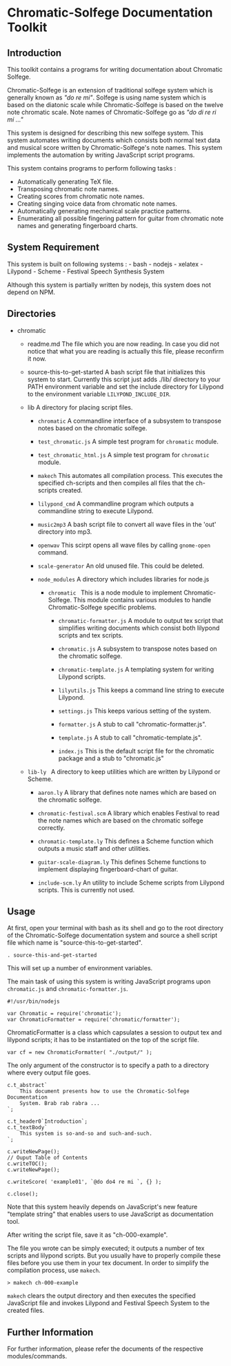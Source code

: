 
Chromatic-Solfege Documentation Toolkit
=======================================

## Introduction

This toolkit contains a programs for writing documentation about Chromatic
Solfege. 

Chromatic-Solfege is an extension of traditional solfege system which is
generally known as *"do re mi"*. Solfege is using name system which is based on
the diatonic scale while Chromatic-Solfege is based on the twelve note
chromatic scale. Note names of Chromatic-Solfege go as *"do di re ri mi ..."*

This system is designed for describing this new solfege system.  This system
automates writing documents which consists both normal text data and musical
score written by Chromatic-Solfege's note names. This system implements the
automation by writing JavaScript script programs.

This system contains programs to perform following tasks : 

- Automatically generating TeX file.
- Transposing chromatic note names.
- Creating scores from chromatic note names.
- Creating singing voice data from chromatic note names.
- Automatically generating mechanical scale practice patterns.
- Enumerating all possible fingering pattern for guitar from chromatic note
  names and generating fingerboard charts.

## System Requirement

This system is built on following systems :
	- bash
	- nodejs 
	- xelatex
	- Lilypond
	- Scheme
	- Festival Speech Synthesis System

Although this system is partially written by nodejs, this system does not depend on NPM.

## Directories

+ chromatic
	- readme.md
		The file which you are now reading. In case you did not notice that
		what you are reading is actually this file, please reconfirm it now.

	- source-this-to-get-started
		A bash script file that initializes this system to start. Currently
		this script just adds ./lib/ directory to your PATH environment
		variable and set the include directory for Lilypond to the environment variable
		`LILYPOND_INCLUDE_DIR`.

	+ lib
		A directory for placing script files.

		- `chromatic` 
			A commandline interface of a subsystem to transpose notes based on the
			chromatic solfege.

		- `test_chromatic.js`
			A simple test program for `chromatic` module.

		- `test_chromatic_html.js`
			A simple test program for `chromatic` module.

		- `makech`
			This automates all compilation process. This executes the specified
			ch-scripts and then compiles all files that the ch-scripts created.

		- `lilypond_cmd`
			A commandline program which outputs a commandline string to execute
			Lilypond.

		- `music2mp3`
			A bash script file to convert all wave files in the 'out' directory
			into mp3.
		- `openwav`
			This scirpt opens all wave files by calling `gnome-open` command.

		- `scale-generator`
			An old unused file. This could be deleted.

		+ `node_modules`
			A directory which includes libraries for node.js 

			+ `chromatic `
				This is a node module to implement Chromatic-Solfege. This module
				contains various modules to handle Chromatic-Solfege specific
				problems.

				- `chromatic-formatter.js`
					A module to output tex script that simplifies writing documents
					which consist both lilypond scripts and tex scripts.
					  
				- `chromatic.js`
					A subsystem to transpose notes based on the chromatic solfege.

				- `chromatic-template.js`
					A templating system for writing Lilypond scripts.

				- `lilyutils.js`
					This keeps a command line string to execute Lilypond.

				- `settings.js`
					This keeps various setting of the system.

				- `formatter.js`
					A stub to call "chromatic-formatter.js".
				- `template.js`
					A stub to call "chromatic-template.js".

				- `index.js`
					This is the default script file for the chromatic package and a
					stub to "chromatic.js"

	+ `lib-ly `
		A directory to keep utilities which are written by Lilypond or Scheme.

		- `aaron.ly`
			A library that defines note names which are based on the chromatic
			solfege.

		- `chromatic-festival.scm`
			A library which enables Festival to read the note names which are based
			on the chromatic solfege correctly.

		- `chromatic-template.ly`
			This defines a Scheme function which outputs a music staff and other
			utilities.

		- `guitar-scale-diagram.ly`
			This defines Scheme functions to implement displaying fingerboard-chart
			of guitar.
		
		- `include-scm.ly`
			An utility to include Scheme scripts from Lilypond scripts. This is
			currently not used.


## Usage

At first, open your terminal with bash as its shell and go to the root
directory of the Chromatic-Solfege documentation system and source a shell
script file which name is "source-this-to-get-started".

	. source-this-and-get-started

This will set up a number of environment variables. 

The main task of using this system is writing JavaScript programs upon
`chromatic.js` and `chromatic-formatter.js`.

	#!/usr/bin/nodejs

	var Chromatic = require('chromatic');
	var ChromaticFormatter = require('chromatic/formatter');

ChromaticFormatter is a class which capsulates a session to output tex and
lilypond scripts; it has to be instantiated on the top of the script file.

	var cf = new ChromaticFormatter( "./output/" );

The only argument of the constructor is to specify a path to a directory where
every output file goes.

    c.t_abstract`
		This document presents how to use the Chromatic-Solfege Documentation
		System. Brab rab rabra ...
	`;

	c.t_header0`Introduction`;
	c.t_textBody`
		This system is so-and-so and such-and-such.
	`;

    c.writeNewPage();
	// Ouput Table of Contents
    c.writeTOC();
    c.writeNewPage();

    c.writeScore( 'example01', `@do do4 re mi `, {} );
	
    c.close();

Note that this system heavily depends on JavaScript's new feature "template
string" that enables users to use JavaScript as documentation tool.

After writing the script file, save it as "ch-000-example".

The file you wrote can be simply executed; it outputs a number of tex scripts
and lilypond scripts. But you usually have to properly compile these files
before you use them in your tex document.  In order to simplify the compilation
process, use `makech`.

	> makech ch-000-example

`makech` clears the output directory and then executes the specified
JavaScript file and invokes Lilypond and Festival Speech System to the created
files.

## Further Information

For further information, please refer the documents of the respective
modules/commands.




[modeline]: # ( vim: set noexpandtab fenc=utf-8 spell spl=en: )

